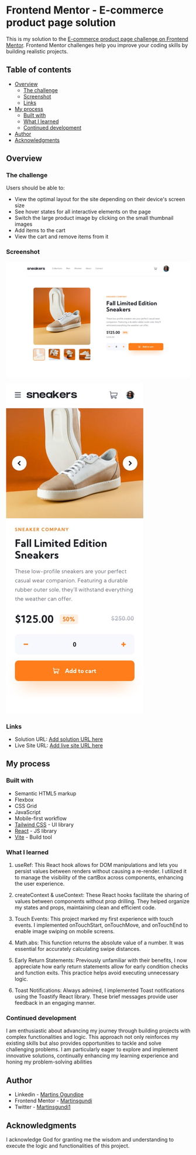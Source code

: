 # Frontend Mentor - E-commerce product page solution

This is my solution to the [E-commerce product page challenge on Frontend Mentor](https://www.frontendmentor.io/challenges/ecommerce-product-page-UPsZ9MJp6). Frontend Mentor challenges help you improve your coding skills by building realistic projects.

## Table of contents

- [Overview](#overview)
  - [The challenge](#the-challenge)
  - [Screenshot](#screenshot)
  - [Links](#links)
- [My process](#my-process)
  - [Built with](#built-with)
  - [What I learned](#what-i-learned)
  - [Continued development](#continued-development)
- [Author](#author)
- [Acknowledgments](#acknowledgments)


## Overview

### The challenge

Users should be able to:

- View the optimal layout for the site depending on their device's screen size
- See hover states for all interactive elements on the page
- Switch the large product image by clicking on the small thumbnail images
- Add items to the cart
- View the cart and remove items from it

### Screenshot


![Desktop Design](public/Design/desktop-design.jpg)


![Mobile Design](public/Design/mobile-design.jpg)



### Links

- Solution URL: [Add solution URL here](https://your-solution-url.com)
- Live Site URL: [Add live site URL here](https://gundi-sneakers.netlify.app/)


## My process


### Built with

- Semantic HTML5 markup
- Flexbox
- CSS Grid
- JavaScript
- Mobile-first workflow
- [Tailwind CSS](https://tailwindcss.com/) - UI library
- [React](https://react.dev/) - JS library
- [Vite](https://vitejs.dev/) - Build tool


### What I learned

1. useRef: This React hook allows for DOM manipulations and lets you persist values between renders without causing a re-render. I utilized it to manage the visibility of the cartBox across components, enhancing the user experience.

2. createContext & useContext: These React hooks facilitate the sharing of values between components without prop drilling. They helped organize my states and props, maintaining clean and efficient code.

3. Touch Events: This project marked my first experience with touch events. I implemented onTouchStart, onTouchMove, and onTouchEnd to enable image swiping on mobile screens.

4. Math.abs: This function returns the absolute value of a number. It was essential for accurately calculating swipe distances.

5. Early Return Statements: Previously unfamiliar with their benefits, I now appreciate how early return statements allow for early condition checks and function exits. This practice helps avoid executing unnecessary logic.

6. Toast Notifications: Always admired, I implemented Toast notifications using the Toastify React library. These brief messages provide user feedback in an engaging manner.


### Continued development

I am enthusiastic about advancing my journey through building projects with complex functionalities and logic. This approach not only reinforces my existing skills but also provides opportunities to tackle and solve challenging problems. I am particularly eager to explore and implement innovative solutions, continually enhancing my learning experience and honing my problem-solving abilities


## Author

- Linkedin - [Martins Ogundipe](https://www.linkedin.com/in/martinsgundi)
- Frontend Mentor - [Martinsgundi](https://www.frontendmentor.io/profile/Martinsgundi)
- Twitter - [Martinsgundi1](https://www.twitter.com/martinsgundi1)


## Acknowledgments

I acknowledge God for granting me the wisdom and understanding to execute the logic and functionalities of this project.
